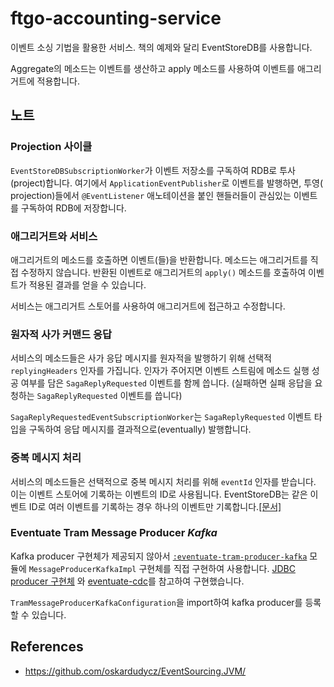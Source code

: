 # ftgo-accounting-service

이벤트 소싱 기법을 활용한 서비스. 책의 예제와 달리 EventStoreDB를 사용합니다.

Aggregate의 메소드는 이벤트를 생산하고 apply 메소드를 사용하여 이벤트를 애그리거트에 적용합니다.

## 노트

### Projection 사이클

`EventStoreDBSubscriptionWorker`가 이벤트 저장소를 구독하여 RDB로 투사(project)합니다. 여기에서 `ApplicationEventPublisher`로 이벤트를 발행하면, 투영(
projection)들에서 `@EventListener` 애노테이션을 붙인 핸들러들이 관심있는 이벤트를 구독하여 RDB에 저장합니다.

### 애그리거트와 서비스

애그리거트의 메소드를 호출하면 이벤트(들)을 반환합니다. 메소드는 애그리거트를 직접 수정하지 않습니다. 반환된 이벤트로 애그리거트의 `apply()` 메소드를 호출하여 이벤트가 적용된 결과를 얻을 수 있습니다.

서비스는 애그리거트 스토어를 사용하여 애그리거트에 접근하고 수정합니다.

### 원자적 사가 커맨드 응답

서비스의 메소드들은 사가 응답 메시지를 원자적을 발행하기 위해 선택적 `replyingHeaders` 인자를 가집니다. 인자가 주어지면 이벤트 스트림에 메소드 실행 성공 여부를
담은 `SagaReplyRequested` 이벤트를 함께 씁니다. (실패하면 실패 응답을 요청하는 `SagaReplyRequested` 이벤트를 씁니다)

`SagaReplyRequestedEventSubscriptionWorker`는 `SagaReplyRequested` 이벤트 타입을 구독하여 응답 메시지를 결과적으로(eventually) 발행합니다.

### 중복 메시지 처리

서비스의 메소드들은 선택적으로 중복 메시지 처리를 위해 `eventId` 인자를 받습니다. 이는 이벤트 스토어에 기록하는 이벤트의 ID로 사용됩니다. EventStoreDB는 같은 이벤트 ID로 여러 이벤트를
기록하는 경우 하나의 이벤트만 기록합니다.[[문서]](https://developers.eventstore.com/clients/grpc/appending-events.html#eventid)

### Eventuate Tram Message Producer _Kafka_

Kafka producer 구현체가 제공되지 않아서 [`:eventuate-tram-producer-kafka`](../eventuate-tram-producer-kafka)
모듈에 `MessageProducerKafkaImpl` 구현체를 직접 구현하여 사용합니다. [JDBC producer 구현체][eventuate-tram-producer-jdbc-ref]
와 [eventuate-cdc][eventuate-cdc-kafka-ref]를 참고하여 구현했습니다.

`TramMessageProducerKafkaConfiguration`을 import하여 kafka producer를 등록할 수 있습니다.

## References

* <https://github.com/oskardudycz/EventSourcing.JVM/>

[eventuate-tram-producer-jdbc-ref]: https://github.com/eventuate-tram/eventuate-tram-core/blob/e224387364a8a31dded132a0649b164e00894256/eventuate-tram-producer-jdbc/src/main/java/io/eventuate/tram/messaging/producer/jdbc/MessageProducerJdbcImpl.java

[eventuate-cdc-kafka-ref]: https://github.com/eventuate-foundation/eventuate-cdc/blob/8d56a1315af2f4e213661e1a693a1229b19db4b1/eventuate-cdc-data-producer-wrappers/src/main/java/io/eventuate/cdc/producer/wrappers/kafka/EventuateKafkaDataProducerWrapper.java
